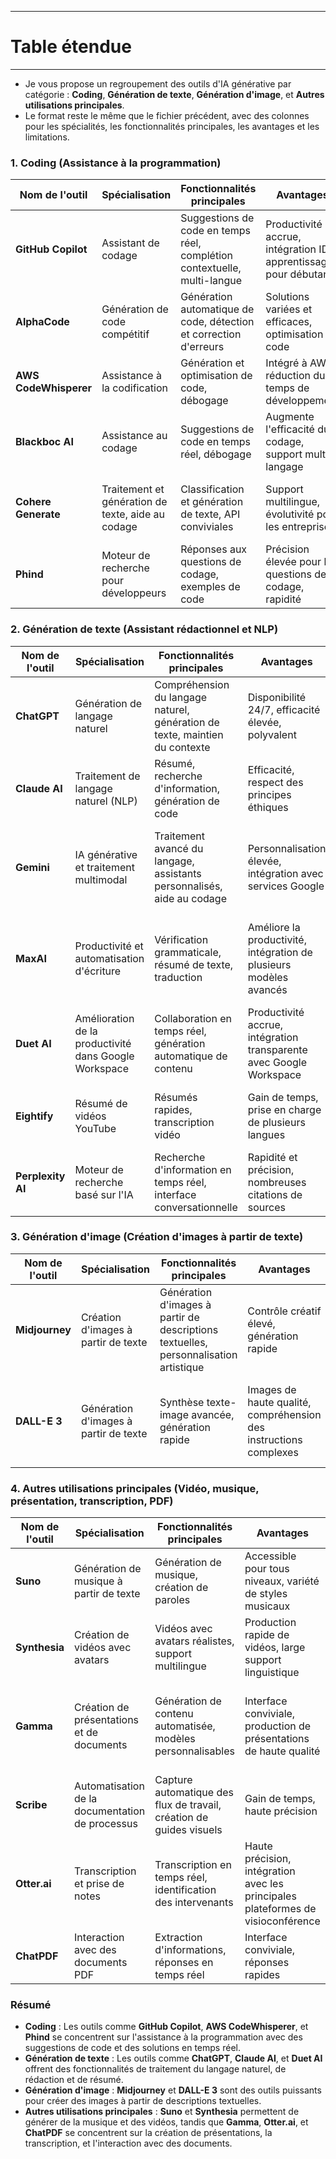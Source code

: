 ----------------
# Table étendue 
-------------------------
- Je vous propose un regroupement des outils d'IA générative par catégorie : **Coding**, **Génération de texte**, **Génération d'image**, et **Autres utilisations principales**.
- Le format reste le même que le fichier précédent, avec des colonnes pour les spécialités, les fonctionnalités principales, les avantages et les limitations.

### **1. Coding (Assistance à la programmation)**

| Nom de l'outil         | Spécialisation                              | Fonctionnalités principales                                      | Avantages                                                                 | Limitations                                                              |
|------------------------|--------------------------------------------|-----------------------------------------------------------------|--------------------------------------------------------------------------|---------------------------------------------------------------------------|
| **GitHub Copilot**     | Assistant de codage                        | Suggestions de code en temps réel, complétion contextuelle, multi-langue | Productivité accrue, intégration IDE, apprentissage pour débutants        | Risque de dépendance, inexactitudes possibles, soucis de confidentialité  |
| **AlphaCode**          | Génération de code compétitif              | Génération automatique de code, détection et correction d'erreurs | Solutions variées et efficaces, optimisation de code                     | Peut générer du code défectueux ou non sécurisé                           |
| **AWS CodeWhisperer**  | Assistance à la codification               | Génération et optimisation de code, débogage                     | Intégré à AWS, réduction du temps de développement                       | Limitations dans les environnements non-AWS                               |
| **Blackboc AI**        | Assistance au codage                       | Suggestions de code en temps réel, débogage                       | Augmente l'efficacité du codage, support multi-langage                    | Inexactitudes possibles dans les tâches complexes                         |
| **Cohere Generate**    | Traitement et génération de texte, aide au codage | Classification et génération de texte, API conviviales          | Support multilingue, évolutivité pour les entreprises                     | Moins performant par rapport à des modèles plus établis                   |
| **Phind**              | Moteur de recherche pour développeurs      | Réponses aux questions de codage, exemples de code                | Précision élevée pour les questions de codage, rapidité                   | Limité aux requêtes de programmation, incohérences occasionnelles         |

### **2. Génération de texte (Assistant rédactionnel et NLP)**

| Nom de l'outil         | Spécialisation                              | Fonctionnalités principales                                      | Avantages                                                                 | Limitations                                                              |
|------------------------|--------------------------------------------|-----------------------------------------------------------------|--------------------------------------------------------------------------|---------------------------------------------------------------------------|
| **ChatGPT**            | Génération de langage naturel              | Compréhension du langage naturel, génération de texte, maintien du contexte | Disponibilité 24/7, efficacité élevée, polyvalent                        | Inexactitudes possibles, difficulté à évaluer la qualité des réponses     |
| **Claude AI**          | Traitement de langage naturel (NLP)        | Résumé, recherche d'information, génération de code               | Efficacité, respect des principes éthiques                               | Limité aux informations hors ligne, inexactitudes possibles               |
| **Gemini**             | IA générative et traitement multimodal     | Traitement avancé du langage, assistants personnalisés, aide au codage | Personnalisation élevée, intégration avec services Google                 | Réponses biaisées possibles, problèmes de performance sur les tâches complexes |
| **MaxAI**              | Productivité et automatisation d'écriture  | Vérification grammaticale, résumé de texte, traduction           | Améliore la productivité, intégration de plusieurs modèles avancés        | Nécessite une connexion internet, fonctionnalités limitées dans certains plugins |
| **Duet AI**            | Amélioration de la productivité dans Google Workspace | Collaboration en temps réel, génération automatique de contenu   | Productivité accrue, intégration transparente avec Google Workspace       | Style d'écriture rigide, inexactitudes possibles                          |
| **Eightify**           | Résumé de vidéos YouTube                   | Résumés rapides, transcription vidéo                              | Gain de temps, prise en charge de plusieurs langues                       | Risque de perte d'informations, inexactitudes possibles                   |
| **Perplexity AI**      | Moteur de recherche basé sur l'IA          | Recherche d'information en temps réel, interface conversationnelle | Rapidité et précision, nombreuses citations de sources                   | Inexactitudes potentielles, dépendance aux sources en ligne               |

### **3. Génération d'image (Création d'images à partir de texte)**

| Nom de l'outil         | Spécialisation                              | Fonctionnalités principales                                      | Avantages                                                                 | Limitations                                                              |
|------------------------|--------------------------------------------|-----------------------------------------------------------------|--------------------------------------------------------------------------|---------------------------------------------------------------------------|
| **Midjourney**         | Création d'images à partir de texte        | Génération d'images à partir de descriptions textuelles, personnalisation artistique | Contrôle créatif élevé, génération rapide                                | Qualité des images variable, hébergé uniquement sur Discord               |
| **DALL-E 3**           | Génération d'images à partir de texte      | Synthèse texte-image avancée, génération rapide                   | Images de haute qualité, compréhension des instructions complexes         | Coût informatique élevé, inexactitudes avec des instructions complexes    |

### **4. Autres utilisations principales (Vidéo, musique, présentation, transcription, PDF)**

| Nom de l'outil         | Spécialisation                              | Fonctionnalités principales                                      | Avantages                                                                 | Limitations                                                              |
|------------------------|--------------------------------------------|-----------------------------------------------------------------|--------------------------------------------------------------------------|---------------------------------------------------------------------------|
| **Suno**               | Génération de musique à partir de texte    | Génération de musique, création de paroles                        | Accessible pour tous niveaux, variété de styles musicaux                 | Manque de profondeur émotionnelle, préoccupations sur l'originalité       |
| **Synthesia**          | Création de vidéos avec avatars            | Vidéos avec avatars réalistes, support multilingue                 | Production rapide de vidéos, large support linguistique                   | Personnalisation limitée des avatars, avatars perçus comme détachés       |
| **Gamma**              | Création de présentations et de documents  | Génération de contenu automatisée, modèles personnalisables       | Interface conviviale, production de présentations de haute qualité        | Contrôle de conception limité, certaines fonctionnalités restreintes dans les plans gratuits |
| **Scribe**             | Automatisation de la documentation de processus | Capture automatique des flux de travail, création de guides visuels | Gain de temps, haute précision                                            | Fonctionnalités avancées réservées aux plans payants                      |
| **Otter.ai**           | Transcription et prise de notes            | Transcription en temps réel, identification des intervenants      | Haute précision, intégration avec les principales plateformes de visioconférence | Support limité à l'anglais, précision variable selon la qualité audio     |
| **ChatPDF**            | Interaction avec des documents PDF         | Extraction d'informations, réponses en temps réel                 | Interface conviviale, réponses rapides                                    | Fonctionnalités limitées pour le traitement d'images                      |

### **Résumé**

- **Coding** : Les outils comme **GitHub Copilot**, **AWS CodeWhisperer**, et **Phind** se concentrent sur l'assistance à la programmation avec des suggestions de code et des solutions en temps réel.
- **Génération de texte** : Les outils comme **ChatGPT**, **Claude AI**, et **Duet AI** offrent des fonctionnalités de traitement du langage naturel, de rédaction et de résumé.
- **Génération d'image** : **Midjourney** et **DALL-E 3** sont des outils puissants pour créer des images à partir de descriptions textuelles.
- **Autres utilisations principales** : **Suno** et **Synthesia** permettent de générer de la musique et des vidéos, tandis que **Gamma**, **Otter.ai**, et **ChatPDF** se concentrent sur la création de présentations, la transcription, et l'interaction avec des documents.

